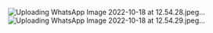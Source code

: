 ![Uploading WhatsApp Image 2022-10-18 at 12.54.28.jpeg…]()
![Uploading WhatsApp Image 2022-10-18 at 12.54.29.jpeg…]()
